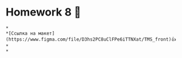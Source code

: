 # Homework 8 🌄 

```
*
*[Ссылка на макет] (https://www.figma.com/file/D3hs2PC8uClFPe6iTTNXat/TMS_front)👍
*
*

```
